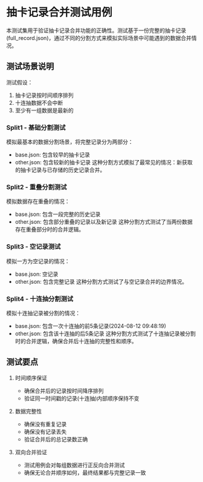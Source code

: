 # 抽卡记录合并测试用例

本测试集用于验证抽卡记录合并功能的正确性。测试基于一份完整的抽卡记录(full_record.json)，通过不同的分割方式来模拟实际场景中可能遇到的数据合并情况。

## 测试场景说明

测试假设：
1. 抽卡记录按时间顺序排列
2. 十连抽数据不会中断
3. 至少有一组数据是最新的

### Split1 - 基础分割测试
模拟最基本的数据分割场景，将完整记录分为两部分：
- base.json: 包含较早的抽卡记录
- other.json: 包含较新的抽卡记录
这种分割方式模拟了最常见的情况：新获取的抽卡记录与已存储的历史记录合并。

### Split2 - 重叠分割测试
模拟数据存在重叠的情况：
- base.json: 包含一段完整的历史记录
- other.json: 包含部分重叠的记录以及新记录
这种分割方式测试了当两份数据存在重叠部分时的合并逻辑。

### Split3 - 空记录测试
模拟一方为空记录的情况：
- base.json: 空记录
- other.json: 包含完整记录
这种分割方式测试了与空记录合并的边界情况。

### Split4 - 十连抽分割测试
模拟十连抽记录被分割的情况：
- base.json: 包含一次十连抽的前5条记录(2024-08-12 09:48:19)
- other.json: 包含该十连抽的后5条记录
这种分割方式测试了十连抽记录被分割时的合并逻辑，确保合并后十连抽的完整性和顺序。

## 测试要点

1. 时间顺序保证
   - 确保合并后的记录按时间降序排列
   - 验证同一时间戳的记录(十连抽)内部顺序保持不变

2. 数据完整性
   - 确保没有重复记录
   - 确保没有记录丢失
   - 验证合并后的总记录数正确

3. 双向合并验证
   - 测试用例会对每组数据进行正反向合并测试
   - 确保无论合并顺序如何，最终结果都与完整记录一致